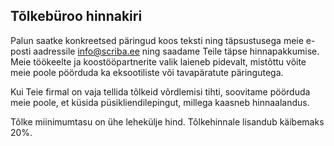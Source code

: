 ## Tõlkebüroo hinnakiri

Palun saatke konkreetsed päringud koos teksti ning täpsustusega meie
e-posti aadressile info@scriba.ee ning saadame Teile täpse
hinnapakkumise. Meie töökeelte ja koostööpartnerite valik laieneb
pidevalt, mistõttu võite meie poole pöörduda ka eksootiliste või
tavapäratute päringutega.

Kui Teie firmal on vaja tellida tõlkeid võrdlemisi tihti, soovitame
pöörduda meie poole, et küsida püsikliendilepingut, millega kaasneb
hinnaalandus.

Tõlke miinimumtasu on ühe lehekülje hind. Tõlkehinnale lisandub
käibemaks 20%.
